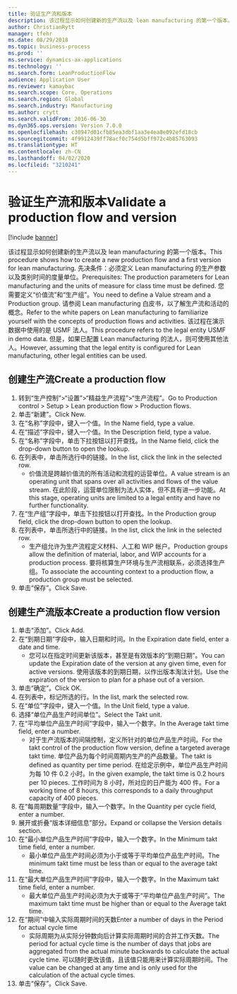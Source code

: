 ```yaml
---
title: 验证生产流和版本
description: 该过程显示如何创建新的生产流以及 lean manufacturing 的第一个版本。
author: ChristianRytt
manager: tfehr
ms.date: 08/29/2018
ms.topic: business-process
ms.prod: ''
ms.service: dynamics-ax-applications
ms.technology: ''
ms.search.form: LeanProductionFlow
audience: Application User
ms.reviewer: kamaybac
ms.search.scope: Core, Operations
ms.search.region: Global
ms.search.industry: Manufacturing
ms.author: crytt
ms.search.validFrom: 2016-06-30
ms.dyn365.ops.version: Version 7.0.0
ms.openlocfilehash: c30947d01cfb85ea3dbf1aa3e4ea8e092efd18cb
ms.sourcegitcommit: 4f9912439ff78acf0c754d5bff972c4b85763093
ms.translationtype: HT
ms.contentlocale: zh-CN
ms.lasthandoff: 04/02/2020
ms.locfileid: "3210241"
---
```

# <a name="validate-a-production-flow-and-version"></a><span data-ttu-id="acc48-103">验证生产流和版本</span><span class="sxs-lookup"><span data-stu-id="acc48-103">Validate a production flow and version</span></span>

[!include [banner](../../includes/banner.md)]

<span data-ttu-id="acc48-104">该过程显示如何创建新的生产流以及 lean manufacturing 的第一个版本。</span><span class="sxs-lookup"><span data-stu-id="acc48-104">This procedure shows how to create a new production flow and a first version for lean manufacturing.</span></span> <span data-ttu-id="acc48-105">先决条件：必须定义 Lean manufacturing 的生产参数以及类别时间的度量单位。</span><span class="sxs-lookup"><span data-stu-id="acc48-105">Prerequisites: The production parameters for Lean manufacturing and the units of measure for class time must be defined.</span></span> <span data-ttu-id="acc48-106">您需要定义“价值流”和“生产组”。</span><span class="sxs-lookup"><span data-stu-id="acc48-106">You need to define a Value stream and a Production group.</span></span> <span data-ttu-id="acc48-107">请参阅 Lean manufacturing 白皮书，以了解生产流和活动的概念。</span><span class="sxs-lookup"><span data-stu-id="acc48-107">Refer to the white papers on Lean manufacturing to familiarize yourself with the concepts of production flows and activities.</span></span> <span data-ttu-id="acc48-108">该过程在演示数据中使用的是 USMF 法人。</span><span class="sxs-lookup"><span data-stu-id="acc48-108">This procedure refers to the legal entity USMF in demo data.</span></span> <span data-ttu-id="acc48-109">但是，如果已配置 Lean manufacturing 的法人，则可使用其他法人。</span><span class="sxs-lookup"><span data-stu-id="acc48-109">However, assuming that the legal entity is configured for Lean manufacturing, other legal entities can be used.</span></span>


## <a name="create-a-production-flow"></a><span data-ttu-id="acc48-110">创建生产流</span><span class="sxs-lookup"><span data-stu-id="acc48-110">Create a production flow</span></span>
1. <span data-ttu-id="acc48-111">转到“生产控制”>“设置”>“精益生产流程”>“生产流程”。</span><span class="sxs-lookup"><span data-stu-id="acc48-111">Go to Production control > Setup > Lean production flow > Production flows.</span></span>
2. <span data-ttu-id="acc48-112">单击“新建”。</span><span class="sxs-lookup"><span data-stu-id="acc48-112">Click New.</span></span>
3. <span data-ttu-id="acc48-113">在“名称”字段中，键入一个值。</span><span class="sxs-lookup"><span data-stu-id="acc48-113">In the Name field, type a value.</span></span>
4. <span data-ttu-id="acc48-114">在“描述”字段中，键入一个值。</span><span class="sxs-lookup"><span data-stu-id="acc48-114">In the Description field, type a value.</span></span>
5. <span data-ttu-id="acc48-115">在“名称”字段中，单击下拉按钮以打开查找。</span><span class="sxs-lookup"><span data-stu-id="acc48-115">In the Name field, click the drop-down button to open the lookup.</span></span>
6. <span data-ttu-id="acc48-116">在列表中，单击所选行中的链接。</span><span class="sxs-lookup"><span data-stu-id="acc48-116">In the list, click the link in the selected row.</span></span>
    * <span data-ttu-id="acc48-117">价值流是跨越价值流的所有活动和流程的运营单位。</span><span class="sxs-lookup"><span data-stu-id="acc48-117">A value stream is an operating unit that spans over all activities and flows of the value stream.</span></span>   <span data-ttu-id="acc48-118">在此阶段，运营单位限制为法人实体，但不具有进一步功能。</span><span class="sxs-lookup"><span data-stu-id="acc48-118">At this stage, operating units are limited to a legal entity and have no further functionality.</span></span>  
7. <span data-ttu-id="acc48-119">在“生产组”字段中，单击下拉按钮以打开查找。</span><span class="sxs-lookup"><span data-stu-id="acc48-119">In the Production group field, click the drop-down button to open the lookup.</span></span>
8. <span data-ttu-id="acc48-120">在列表中，单击所选行中的链接。</span><span class="sxs-lookup"><span data-stu-id="acc48-120">In the list, click the link in the selected row.</span></span>
    * <span data-ttu-id="acc48-121">生产组允许为生产流程定义材料、人工和 WIP 帐户。</span><span class="sxs-lookup"><span data-stu-id="acc48-121">Production groups allow the definition of material, labor, and WIP accounts for a production process.</span></span> <span data-ttu-id="acc48-122">要将核算生产环境与生产流相联系，必须选择生产组。</span><span class="sxs-lookup"><span data-stu-id="acc48-122">To associate the accounting context to a production flow, a production group must be selected.</span></span>  
9. <span data-ttu-id="acc48-123">单击“保存”。</span><span class="sxs-lookup"><span data-stu-id="acc48-123">Click Save.</span></span>

## <a name="create-a-production-flow-version"></a><span data-ttu-id="acc48-124">创建生产流版本</span><span class="sxs-lookup"><span data-stu-id="acc48-124">Create a production flow version</span></span>
1. <span data-ttu-id="acc48-125">单击“添加”。</span><span class="sxs-lookup"><span data-stu-id="acc48-125">Click Add.</span></span>
2. <span data-ttu-id="acc48-126">在“到期日期”字段中，输入日期和时间。</span><span class="sxs-lookup"><span data-stu-id="acc48-126">In the Expiration date field, enter a date and time.</span></span>
    * <span data-ttu-id="acc48-127">您可以在指定时间更新该版本，甚至是有效版本的“到期日期”。</span><span class="sxs-lookup"><span data-stu-id="acc48-127">You can update the Expiration date of the version at any given time, even for active versions.</span></span> <span data-ttu-id="acc48-128">使用该版本的到期日期，以作出版本淘汰计划。</span><span class="sxs-lookup"><span data-stu-id="acc48-128">Use the expiration of the version to plan for a phase out of a version.</span></span>  
3. <span data-ttu-id="acc48-129">单击“确定”。</span><span class="sxs-lookup"><span data-stu-id="acc48-129">Click OK.</span></span>
4. <span data-ttu-id="acc48-130">在列表中，标记所选的行。</span><span class="sxs-lookup"><span data-stu-id="acc48-130">In the list, mark the selected row.</span></span>
5. <span data-ttu-id="acc48-131">在“单位”字段中，键入一个值。</span><span class="sxs-lookup"><span data-stu-id="acc48-131">In the Unit field, type a value.</span></span>
6. <span data-ttu-id="acc48-132">选择“单位产品生产时间单位”。</span><span class="sxs-lookup"><span data-stu-id="acc48-132">Select the Takt unit.</span></span>
7. <span data-ttu-id="acc48-133">在“平均单位产品生产时间”字段中，输入一个数字。</span><span class="sxs-lookup"><span data-stu-id="acc48-133">In the Average takt time field, enter a number.</span></span>
    * <span data-ttu-id="acc48-134">对于生产流版本的间隔控制，定义所针对的单位产品生产时间。</span><span class="sxs-lookup"><span data-stu-id="acc48-134">For the takt control of the production flow version, define a targeted average takt time.</span></span>   <span data-ttu-id="acc48-135">单位产品为每个时间周期内生产的产品数量。</span><span class="sxs-lookup"><span data-stu-id="acc48-135">The takt is defined as quantity  per time period.</span></span>  <span data-ttu-id="acc48-136">在给定示例中，单位产品生产时间为每 10 件 0.2 小时。</span><span class="sxs-lookup"><span data-stu-id="acc48-136">In the given example, the takt time is 0.2 hours per 10 pieces.</span></span> <span data-ttu-id="acc48-137">工作时间为 8 小时，所对应的日产能为 400 件。</span><span class="sxs-lookup"><span data-stu-id="acc48-137">For a working time of 8 hours, this corresponds to a daily throughput capacity of 400 pieces.</span></span>  
8. <span data-ttu-id="acc48-138">在“每周期数量”字段中，输入一个数字。</span><span class="sxs-lookup"><span data-stu-id="acc48-138">In the Quantity per cycle field, enter a number.</span></span>
9. <span data-ttu-id="acc48-139">展开或折叠“版本详细信息”部分。</span><span class="sxs-lookup"><span data-stu-id="acc48-139">Expand or collapse the Version details section.</span></span>
10. <span data-ttu-id="acc48-140">在“最小单位产品生产时间”字段中，输入一个数字。</span><span class="sxs-lookup"><span data-stu-id="acc48-140">In the Minimum takt time field, enter a number.</span></span>
    * <span data-ttu-id="acc48-141">最小单位产品生产时间必须为小于或等于平均单位产品生产时间。</span><span class="sxs-lookup"><span data-stu-id="acc48-141">The minimum takt time must be less than or equal to the average takt time.</span></span>  
11. <span data-ttu-id="acc48-142">在“最大单位产品生产时间”字段中，输入一个数字。</span><span class="sxs-lookup"><span data-stu-id="acc48-142">In the Maximum takt time field, enter a number.</span></span>
    * <span data-ttu-id="acc48-143">最大单位产品生产时间必须为大于或等于“平均单位产品生产时间”。</span><span class="sxs-lookup"><span data-stu-id="acc48-143">The maximum takt time must be higher than or equal to the Average takt time.</span></span>  
12. <span data-ttu-id="acc48-144">在“期间”中输入实际周期时间的天数</span><span class="sxs-lookup"><span data-stu-id="acc48-144">Enter a number of days in the Period for actual cycle time</span></span>
    * <span data-ttu-id="acc48-145">实际周期为从实际分钟数向后计算实际周期时间的合并工作天数。</span><span class="sxs-lookup"><span data-stu-id="acc48-145">The period for actual cycle time is the number of days that jobs are aggregated from the actual minute backwards to calculate the actual cycle time.</span></span> <span data-ttu-id="acc48-146">可以随时更改该值，且该值只能用来计算实际周期时间。</span><span class="sxs-lookup"><span data-stu-id="acc48-146">The value can be changed at any time and is only used for the calculation of the actual cycle times.</span></span>  
13. <span data-ttu-id="acc48-147">单击“保存”。</span><span class="sxs-lookup"><span data-stu-id="acc48-147">Click Save.</span></span>

